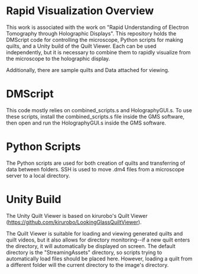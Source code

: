 # Rapid Visualization Overview
This work is associated with the work on "Rapid Understanding of Electron Tomography through Holographic Displays".  This repository holds the DMScript code for controlling the microscope, Python scripts for making quilts, and a Unity build of the Quilt Viewer. Each can be used independently, but it is necessary to combine them to rapidly visualize from the microscope to the holographic display.

Additionally, there are sample quilts and Data attached for viewing.

# DMScript
This code mostly relies on combined_scripts.s and HolographyGUI.s. To use these scripts, install the combined_scripts.s file inside the GMS software, then open and run the HolographyGUI.s inside the GMS software. 

# Python Scripts
The Python scripts are used for both creation of quilts and transferring of data between folders. SSH is used to move .dm4 files from a microscope server to a local directory.

# Unity Build
The Unity Quilt Viewer is based on kirurobo's Quilt Viewer (https://github.com/kirurobo/LookingGlassQuiltViewer).

The Quilt Viewer is suitable for loading and viewing generated quilts and quilt videos, but it also allows for directory monitoring--if a new quilt enters the directory, it will automatically be displayed on screen. The default directory is the "StreamingAssets" directory, so scripts trying to automatically load files should be placed here. However, loading a quilt from a different folder will the current directory to the image's directory.
